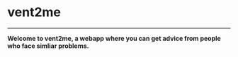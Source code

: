 # vent2me
---
**Welcome to vent2me, a webapp where you can get advice from people who face simliar problems.**


